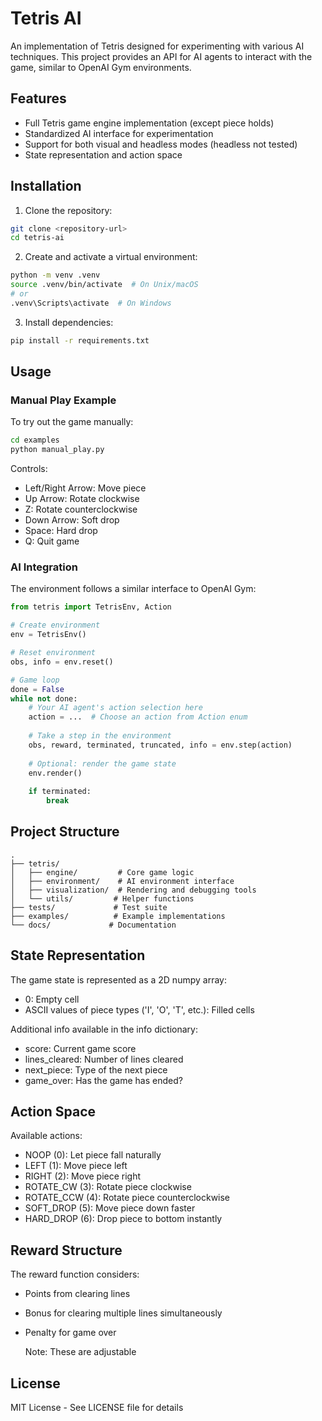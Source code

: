 # Tetris AI

An implementation of Tetris designed for experimenting with various AI techniques. This project provides an API for AI agents to interact with the game, similar to OpenAI Gym environments.

## Features

- Full Tetris game engine implementation (except piece holds)
- Standardized AI interface for experimentation
- Support for both visual and headless modes (headless not tested)
- State representation and action space

## Installation

1. Clone the repository:
```bash
git clone <repository-url>
cd tetris-ai
```

2. Create and activate a virtual environment:
```bash
python -m venv .venv
source .venv/bin/activate  # On Unix/macOS
# or
.venv\Scripts\activate  # On Windows
```

3. Install dependencies:
```bash
pip install -r requirements.txt
```

## Usage

### Manual Play Example

To try out the game manually:

```bash
cd examples
python manual_play.py
```

Controls:
- Left/Right Arrow: Move piece
- Up Arrow: Rotate clockwise
- Z: Rotate counterclockwise
- Down Arrow: Soft drop
- Space: Hard drop
- Q: Quit game

### AI Integration

The environment follows a similar interface to OpenAI Gym:

```python
from tetris import TetrisEnv, Action

# Create environment
env = TetrisEnv()

# Reset environment
obs, info = env.reset()

# Game loop
done = False
while not done:
    # Your AI agent's action selection here
    action = ...  # Choose an action from Action enum
    
    # Take a step in the environment
    obs, reward, terminated, truncated, info = env.step(action)
    
    # Optional: render the game state
    env.render()
    
    if terminated:
        break
```

## Project Structure

```
.
├── tetris/
│   ├── engine/         # Core game logic
│   ├── environment/    # AI environment interface
│   ├── visualization/  # Rendering and debugging tools
│   └── utils/         # Helper functions
├── tests/             # Test suite
├── examples/          # Example implementations
└── docs/             # Documentation
```

## State Representation

The game state is represented as a 2D numpy array:
- 0: Empty cell
- ASCII values of piece types ('I', 'O', 'T', etc.): Filled cells

Additional info available in the info dictionary:
- score: Current game score
- lines_cleared: Number of lines cleared
- next_piece: Type of the next piece
- game_over: Has the game has ended?

## Action Space

Available actions:
- NOOP (0): Let piece fall naturally
- LEFT (1): Move piece left
- RIGHT (2): Move piece right
- ROTATE_CW (3): Rotate piece clockwise
- ROTATE_CCW (4): Rotate piece counterclockwise
- SOFT_DROP (5): Move piece down faster
- HARD_DROP (6): Drop piece to bottom instantly

## Reward Structure

The reward function considers:
- Points from clearing lines
- Bonus for clearing multiple lines simultaneously
- Penalty for game over

  Note: These are adjustable

## License

MIT License - See LICENSE file for details 
